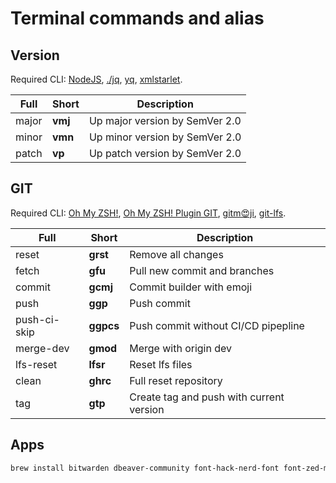 # Terminal commands and alias

## Version

Required CLI: [NodeJS](https://nodejs.org/en), [./jq](https://jqlang.github.io/jq/), [yq](https://github.com/mikefarah/yq), [xmlstarlet](https://xmlstar.sourceforge.net/).

| Full  | Short   | Description                    |
| ----- | ------- | ------------------------------ |
| major | **vmj** | Up major version by SemVer 2.0 |
| minor | **vmn** | Up minor version by SemVer 2.0 |
| patch | **vp**  | Up patch version by SemVer 2.0 |

## GIT

Required CLI: [Oh My ZSH!](https://ohmyz.sh/), [Oh My ZSH! Plugin GIT](https://github.com/ohmyzsh/ohmyzsh/tree/master/plugins/git), [gitm😍ji](https://gitmoji.dev/), [git-lfs](https://git-lfs.com/).

| Full         | Short     | Description                              |
| ------------ | --------- | ---------------------------------------- |
| reset        | **grst**  | Remove all changes                       |
| fetch        | **gfu**   | Pull new commit and branches             |
| commit       | **gcmj**  | Сommit builder with emoji                |
| push         | **ggp**   | Push commit                              |
| push-ci-skip | **ggpcs** | Push commit without CI/CD pipepline      |
| merge-dev    | **gmod**  | Merge with origin dev                    |
| lfs-reset    | **lfsr**  | Reset lfs files                          |
| clean        | **ghrc**  | Full reset repository                    |
| tag          | **gtp**   | Create tag and push with current version |

## Apps

```bash
brew install bitwarden dbeaver-community font-hack-nerd-font font-zed-mono-nerd-font iterm2 visual-studio-code translate-shell yq xmlstarlet xz k9s jq httpie htop helm go  gnupg gnu-sed bat eza git-lfs gitmoji midnight-commander sops telnet wget lazygit lazydocker openfortivpn nvm neovim oh-my-posh
```
